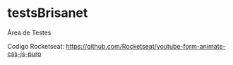 # testsBrisanet
Área de Testes

Codigo Rocketseat: https://github.com/Rocketseat/youtube-form-animate-css-js-puro
